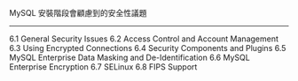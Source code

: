 
MySQL 安裝階段會顧慮到的安全性議題

---

6.1 General Security Issues
6.2 Access Control and Account Management
6.3 Using Encrypted Connections
6.4 Security Components and Plugins
6.5 MySQL Enterprise Data Masking and De-Identification
6.6 MySQL Enterprise Encryption
6.7 SELinux
6.8 FIPS Support